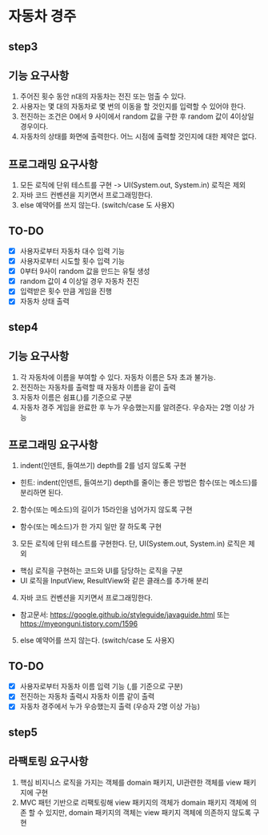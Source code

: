 # 자동차 경주

## step3
## 기능 요구사항
1. 주어진 횟수 동안 n대의 자동차는 전진 또는 멈출 수 있다.
2. 사용자는 몇 대의 자동차로 몇 번의 이동을 할 것인지를 입력할 수 있어야 한다.
3. 전진하는 조건은 0에서 9 사이에서 random 값을 구한 후 random 값이 4이상일 경우이다.
4. 자동차의 상태를 화면에 출력한다. 어느 시점에 출력할 것인지에 대한 제약은 없다.

## 프로그래밍 요구사항
1. 모든 로직에 단위 테스트를 구현 -> UI(System.out, System.in) 로직은 제외
2. 자바 코드 컨벤션을 지키면서 프로그래밍한다.
3. else 예약어를 쓰지 않는다. (switch/case 도 사용X)


## TO-DO
- [X]  사용자로부터 자동차 대수 입력 기능
- [X]  사용자로부터 시도할 횟수 입력 기능
- [X]  0부터 9사이 random 값을 만드는 유틸 생성
- [X]  random 값이 4 이상일 경우 자동차 전진
- [X]  입력받은 횟수 만큼 게임을 진행 
- [X]  자동차 상태 출력

## step4
## 기능 요구사항
1. 각 자동차에 이름을 부여할 수 있다. 자동차 이름은 5자 초과 불가능.
2. 전진하는 자동차를 출력할 때 자동차 이름을 같이 출력
3. 자동차 이름은 쉼표(,)를 기준으로 구분
4. 자동차 경주 게임을 완료한 후 누가 우승했는지를 알려준다. 우승자는 2명 이상 가능

## 프로그래밍 요구사항
1. indent(인덴트, 들여쓰기) depth를 2를 넘지 않도록 구현
 - 힌트: indent(인덴트, 들여쓰기) depth를 줄이는 좋은 방법은 함수(또는 메소드)를 분리하면 된다.
2. 함수(또는 메소드)의 길이가 15라인을 넘어가지 않도록 구현
 - 함수(또는 메소드)가 한 가지 일만 잘 하도록 구현
3. 모든 로직에 단위 테스트를 구현한다. 단, UI(System.out, System.in) 로직은 제외
 - 핵심 로직을 구현하는 코드와 UI를 담당하는 로직을 구분
 - UI 로직을 InputView, ResultView와 같은 클래스를 추가해 분리
4. 자바 코드 컨벤션을 지키면서 프로그래밍한다.
 - 참고문서: https://google.github.io/styleguide/javaguide.html 또는 https://myeonguni.tistory.com/1596
5. else 예약어를 쓰지 않는다. (switch/case 도 사용X)


## TO-DO
- [X] 사용자로부터 자동차 이름 입력 기능 (,를 기준으로 구분)
- [X]  전진하는 자동차 출력시 자동차 이름 같이 출력
- [X]  자동차 경주에서 누가 우승했는지 출력 (우승자 2명 이상 가능)

## step5
## 라팩토링 요구사항
1. 핵심 비지니스 로직을 가지는 객체를 domain 패키지, UI관련한 객체를 view 패키지에 구현
2. MVC 패턴 기반으로 리팩토링해 view 패키지의 객체가 domain 패키지 객체에 의존 할 수 있지만,
   domain 패키지의 객체는 view 패키지 객체에 의존하지 않도록 구현